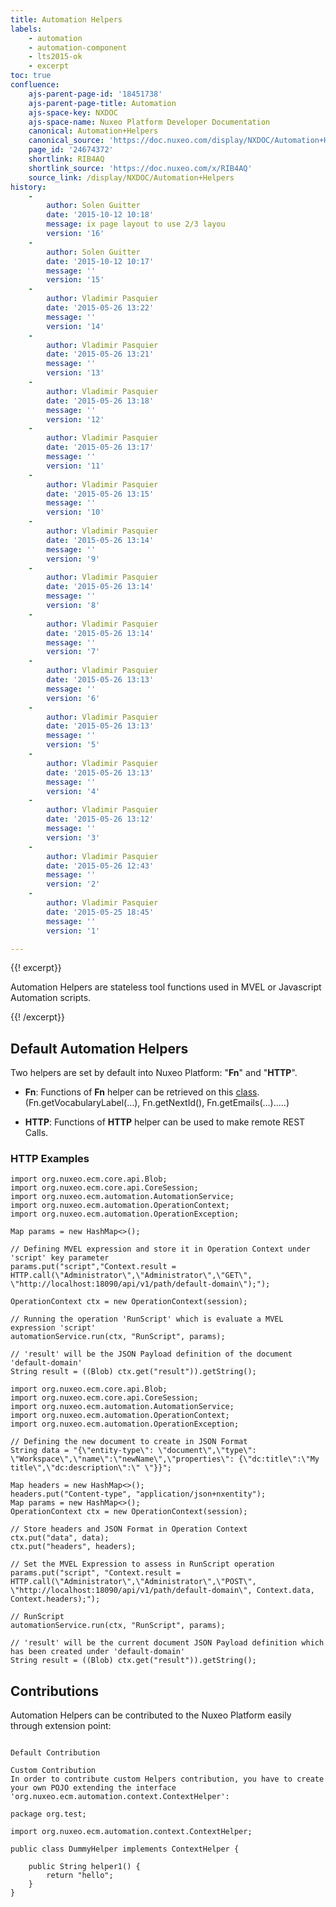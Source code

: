 ```yaml
---
title: Automation Helpers
labels:
    - automation
    - automation-component
    - lts2015-ok
    - excerpt
toc: true
confluence:
    ajs-parent-page-id: '18451738'
    ajs-parent-page-title: Automation
    ajs-space-key: NXDOC
    ajs-space-name: Nuxeo Platform Developer Documentation
    canonical: Automation+Helpers
    canonical_source: 'https://doc.nuxeo.com/display/NXDOC/Automation+Helpers'
    page_id: '24674372'
    shortlink: RIB4AQ
    shortlink_source: 'https://doc.nuxeo.com/x/RIB4AQ'
    source_link: /display/NXDOC/Automation+Helpers
history:
    - 
        author: Solen Guitter
        date: '2015-10-12 10:18'
        message: ix page layout to use 2/3 layou
        version: '16'
    - 
        author: Solen Guitter
        date: '2015-10-12 10:17'
        message: ''
        version: '15'
    - 
        author: Vladimir Pasquier
        date: '2015-05-26 13:22'
        message: ''
        version: '14'
    - 
        author: Vladimir Pasquier
        date: '2015-05-26 13:21'
        message: ''
        version: '13'
    - 
        author: Vladimir Pasquier
        date: '2015-05-26 13:18'
        message: ''
        version: '12'
    - 
        author: Vladimir Pasquier
        date: '2015-05-26 13:17'
        message: ''
        version: '11'
    - 
        author: Vladimir Pasquier
        date: '2015-05-26 13:15'
        message: ''
        version: '10'
    - 
        author: Vladimir Pasquier
        date: '2015-05-26 13:14'
        message: ''
        version: '9'
    - 
        author: Vladimir Pasquier
        date: '2015-05-26 13:14'
        message: ''
        version: '8'
    - 
        author: Vladimir Pasquier
        date: '2015-05-26 13:14'
        message: ''
        version: '7'
    - 
        author: Vladimir Pasquier
        date: '2015-05-26 13:13'
        message: ''
        version: '6'
    - 
        author: Vladimir Pasquier
        date: '2015-05-26 13:13'
        message: ''
        version: '5'
    - 
        author: Vladimir Pasquier
        date: '2015-05-26 13:13'
        message: ''
        version: '4'
    - 
        author: Vladimir Pasquier
        date: '2015-05-26 13:12'
        message: ''
        version: '3'
    - 
        author: Vladimir Pasquier
        date: '2015-05-26 12:43'
        message: ''
        version: '2'
    - 
        author: Vladimir Pasquier
        date: '2015-05-25 18:45'
        message: ''
        version: '1'

---
```

{{! excerpt}}

Automation Helpers are stateless tool functions used in MVEL or Javascript Automation scripts.

{{! /excerpt}}

## Default Automation Helpers

Two helpers are set by default into Nuxeo Platform: "**Fn**" and "**HTTP**".

*   **Fn**:
    Functions of **Fn** helper can be retrieved on this [class](https://github.com/nuxeo-archives/nuxeo-features/blob/master/nuxeo-automation/nuxeo-automation-features/src/main/java/org/nuxeo/ecm/automation/features/PlatformFunctions.java). (Fn.getVocabularyLabel(...), Fn.getNextId(), Fn.getEmails(...).....)

*   **HTTP**:
    Functions of **HTTP** helper can be used to make remote REST Calls.

### **HTTP** Examples

```
import org.nuxeo.ecm.core.api.Blob;
import org.nuxeo.ecm.core.api.CoreSession;
import org.nuxeo.ecm.automation.AutomationService;
import org.nuxeo.ecm.automation.OperationContext;
import org.nuxeo.ecm.automation.OperationException;

Map params = new HashMap<>();

// Defining MVEL expression and store it in Operation Context under 'script' key parameter
params.put("script","Context.result = HTTP.call(\"Administrator\",\"Administrator\",\"GET\", \"http://localhost:18090/api/v1/path/default-domain\");");

OperationContext ctx = new OperationContext(session);

// Running the operation 'RunScript' which is evaluate a MVEL expression 'script'
automationService.run(ctx, "RunScript", params);

// 'result' will be the JSON Payload definition of the document 'default-domain'
String result = ((Blob) ctx.get("result")).getString();
```

```
import org.nuxeo.ecm.core.api.Blob;
import org.nuxeo.ecm.core.api.CoreSession;
import org.nuxeo.ecm.automation.AutomationService;
import org.nuxeo.ecm.automation.OperationContext;
import org.nuxeo.ecm.automation.OperationException;

// Defining the new document to create in JSON Format
String data = "{\"entity-type\": \"document\",\"type\": \"Workspace\",\"name\":\"newName\",\"properties\": {\"dc:title\":\"My title\",\"dc:description\":\" \"}}";

Map headers = new HashMap<>();
headers.put("Content-type", "application/json+nxentity");
Map params = new HashMap<>();
OperationContext ctx = new OperationContext(session);

// Store headers and JSON Format in Operation Context
ctx.put("data", data);
ctx.put("headers", headers);

// Set the MVEL Expression to assess in RunScript operation
params.put("script", "Context.result = HTTP.call(\"Administrator\",\"Administrator\",\"POST\", \"http://localhost:18090/api/v1/path/default-domain\", Context.data, Context.headers);");

// RunScript
automationService.run(ctx, "RunScript", params);

// 'result' will be the current document JSON Payload definition which has been created under 'default-domain'
String result = ((Blob) ctx.get("result")).getString();
```

## Contributions

Automation Helpers can be contributed to the Nuxeo Platform easily through extension point:

```

Default Contribution

Custom Contribution
In order to contribute custom Helpers contribution, you have to create your own POJO extending the interface 'org.nuxeo.ecm.automation.context.ContextHelper':

package org.test;

import org.nuxeo.ecm.automation.context.ContextHelper;

public class DummyHelper implements ContextHelper {

    public String helper1() {
        return "hello";
    }
}

```